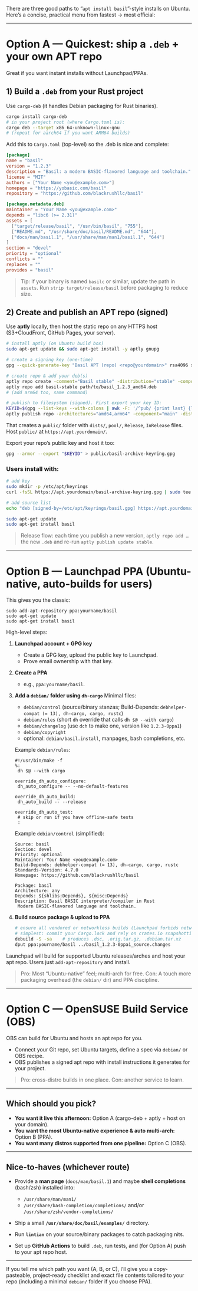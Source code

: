 There are three good paths to “`apt install basil`”-style installs on Ubuntu. Here’s a concise, practical menu from fastest → most official:

---

# Option A — Quickest: ship a `.deb` + your own APT repo

Great if you want instant installs without Launchpad/PPAs.

## 1) Build a `.deb` from your Rust project

Use `cargo-deb` (it handles Debian packaging for Rust binaries).

```bash
cargo install cargo-deb
# in your project root (where Cargo.toml is):
cargo deb --target x86_64-unknown-linux-gnu
# (repeat for aarch64 if you want ARM64 builds)
```

Add this to `Cargo.toml` (top-level) so the .deb is nice and complete:

```toml
[package]
name = "basil"
version = "1.2.3"
description = "Basil: a modern BASIC-flavored language and toolchain."
license = "MIT"
authors = ["Your Name <you@example.com>"]
homepage = "https://yobasic.com/basil"
repository = "https://github.com/blackrushllc/basil"

[package.metadata.deb]
maintainer = "Your Name <you@example.com>"
depends = "libc6 (>= 2.31)"
assets = [
  ["target/release/basil", "/usr/bin/basil", "755"],
  ["README.md", "/usr/share/doc/basil/README.md", "644"],
  ["docs/man/basil.1", "/usr/share/man/man1/basil.1", "644"]
]
section = "devel"
priority = "optional"
conflicts = ""
replaces = ""
provides = "basil"
```

> Tip: if your binary is named `basilc` or similar, update the path in `assets`.
> Run `strip target/release/basil` before packaging to reduce size.

## 2) Create and publish an APT repo (signed)

Use **aptly** locally, then host the static repo on any HTTPS host (S3+CloudFront, GitHub Pages, your server).

```bash
# install aptly (on Ubuntu build box)
sudo apt-get update && sudo apt-get install -y aptly gnupg

# create a signing key (one-time)
gpg --quick-generate-key "Basil APT (repo) <repo@yourdomain>" rsa4096 sign 0

# create repo & add your deb(s)
aptly repo create -comment="Basil stable" -distribution="stable" -component="main" basil-stable
aptly repo add basil-stable path/to/basil_1.2.3_amd64.deb
# (add arm64 too, same command)

# publish to filesystem (signed). First export your key ID:
KEYID=$(gpg --list-keys --with-colons | awk -F: '/^pub/ {print last} {last=$5}')
aptly publish repo -architectures="amd64,arm64" -component="main" -distribution="stable" -gpg-key="$KEYID" basil-stable
```

That creates a `public/` folder with `dists/`, `pool/`, `Release`, `InRelease` files. Host `public/` at `https://apt.yourdomain/`.

Export your repo’s public key and host it too:

```bash
gpg --armor --export "$KEYID" > public/basil-archive-keyring.gpg
```

### Users install with:

```bash
# add key
sudo mkdir -p /etc/apt/keyrings
curl -fsSL https://apt.yourdomain/basil-archive-keyring.gpg | sudo tee /etc/apt/keyrings/basil.gpg >/dev/null

# add source list
echo "deb [signed-by=/etc/apt/keyrings/basil.gpg] https://apt.yourdomain stable main" | sudo tee /etc/apt/sources.list.d/basil.list

sudo apt-get update
sudo apt-get install basil
```

> Release flow: each time you publish a new version, `aptly repo add …` the new `.deb` and re-run `aptly publish update stable`.

---

# Option B — Launchpad PPA (Ubuntu-native, auto-builds for users)

This gives you the classic:

```
sudo add-apt-repository ppa:yourname/basil
sudo apt-get update
sudo apt-get install basil
```

High-level steps:

1. **Launchpad account + GPG key**

    * Create a GPG key, upload the public key to Launchpad.
    * Prove email ownership with that key.

2. **Create a PPA**

    * e.g., `ppa:yourname/basil`.

3. **Add a `debian/` folder using `dh-cargo`**
   Minimal files:

    * `debian/control` (source/binary stanzas; Build-Depends: `debhelper-compat (= 13), dh-cargo, cargo, rustc`)
    * `debian/rules` (short `dh` override that calls `dh $@ --with cargo`)
    * `debian/changelog` (use `dch` to make one, version like `1.2.3-0ppa1`)
    * `debian/copyright`
    * optional: `debian/basil.install`, manpages, bash completions, etc.

   Example `debian/rules`:

   ```make
   #!/usr/bin/make -f
   %:
   	dh $@ --with cargo

   override_dh_auto_configure:
   	dh_auto_configure -- --no-default-features

   override_dh_auto_build:
   	dh_auto_build -- --release

   override_dh_auto_test:
   	# skip or run if you have offline-safe tests
   	:
   ```

   Example `debian/control` (simplified):

   ```
   Source: basil
   Section: devel
   Priority: optional
   Maintainer: Your Name <you@example.com>
   Build-Depends: debhelper-compat (= 13), dh-cargo, cargo, rustc
   Standards-Version: 4.7.0
   Homepage: https://github.com/blackrushllc/basil

   Package: basil
   Architecture: any
   Depends: ${shlibs:Depends}, ${misc:Depends}
   Description: Basil BASIC interpreter/compiler in Rust
    Modern BASIC-flavored language and toolchain.
   ```

4. **Build source package & upload to PPA**

   ```bash
   # ensure all vendored or networkless builds (Launchpad forbids network during build)
   # simplest: commit your Cargo.lock and rely on crates.io snapshotting; dh-cargo will fetch from Debian’s vendor mech.
   debuild -S -sa    # produces .dsc, .orig.tar.gz, .debian.tar.xz
   dput ppa:yourname/basil ../basil_1.2.3-0ppa1_source.changes
   ```

Launchpad will build for supported Ubuntu releases/arches and host your apt repo. Users just `add-apt-repository` and install.

> Pro: Most “Ubuntu-native” feel; multi-arch for free.
> Con: A touch more packaging overhead (the `debian/` dir) and PPA discipline.

---

# Option C — OpenSUSE Build Service (OBS)

OBS can build for Ubuntu and hosts an apt repo for you.

* Connect your Git repo, set Ubuntu targets, define a spec via `debian/` or OBS recipe.
* OBS publishes a signed apt repo with install instructions it generates for your project.

> Pro: cross-distro builds in one place.
> Con: another service to learn.

---

## Which should you pick?

* **You want it live this afternoon:** Option A (cargo-deb + aptly + host on your domain).
* **You want the most Ubuntu-native experience & auto multi-arch:** Option B (PPA).
* **You want many distros supported from one pipeline:** Option C (OBS).

---

## Nice-to-haves (whichever route)

* Provide a **man page** (`docs/man/basil.1`) and maybe **shell completions** (bash/zsh) installed into:

    * `/usr/share/man/man1/`
    * `/usr/share/bash-completion/completions/` and/or `/usr/share/zsh/vendor-completions/`
* Ship a small **`/usr/share/doc/basil/examples/`** directory.
* Run **`lintian`** on your source/binary packages to catch packaging nits.
* Set up **GitHub Actions** to build `.deb`, run tests, and (for Option A) push to your apt repo host.

---

If you tell me which path you want (A, B, or C), I’ll give you a copy-pasteable, project-ready checklist and exact file contents tailored to your repo (including a minimal `debian/` folder if you choose PPA).
